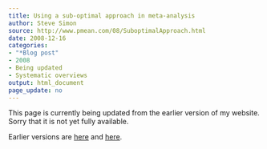 ```yaml
---
title: Using a sub-optimal approach in meta-analysis
author: Steve Simon
source: http://www.pmean.com/08/SuboptimalApproach.html
date: 2008-12-16
categories:
- "*Blog post"
- 2008
- Being updated
- Systematic overviews
output: html_document
page_update: no
---
```


This page is currently being updated from the earlier version of my website. Sorry that it is not yet fully available.

<!---More--->


Earlier versions are [here][sim1] and [here][sim2].

[sim1]: http://www.pmean.com/08/SuboptimalApproach.html
[sim2]: http://new.pmean.com/suboptimal-approach/
